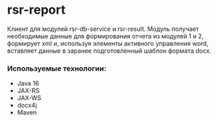 # rsr-report

Клиент для модулей rsr-db-service и rsr-result. Модуль получает необходимые данные для формирования отчета из модулей 1 и 2, формирует xml и, используя элементы активного управления word, вставляет данные в заранее подготовленный шаблон формата docx.

### Используемые технологии:
 - Java 16
 - JAX-RS
 - JAX-WS
 - docx4j
 - Maven
